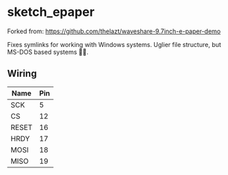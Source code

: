 # sketch_epaper

Forked from: https://github.com/thelazt/waveshare-9.7inch-e-paper-demo

Fixes symlinks for working with Windows systems. Uglier file structure, but MS-DOS based systems 🤷🏽.

## Wiring
| Name  | Pin |
|-------|-----|
| SCK   | 5   |
| CS    | 12  |
| RESET | 16  |
| HRDY  | 17  |
| MOSI  | 18  |
| MISO  | 19  |
